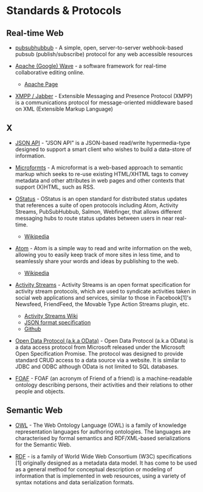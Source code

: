 # Standards & Protocols

## Real-time Web
* [pubsubhubbub](https://code.google.com/p/pubsubhubbub/) - A simple, open, server-to-server webhook-based pubsub (publish/subscribe) protocol for any web accessible resources

* [Apache (Google) Wave](http://en.wikipedia.org/wiki/Apache_Wave) - a software framework for real-time collaborative editing online.

    * [Apache Page](http://incubator.apache.org/wave/)

* [XMPP / Jabber](http://en.wikipedia.org/wiki/Extensible_Messaging_and_Presence_Protocol) - Extensible Messaging and Presence Protocol (XMPP) is a communications protocol for message-oriented middleware based on XML (Extensible Markup Language)

## X

* [JSON API](http://jsonapi.org/) - "JSON API" is a JSON-based read/write hypermedia-type designed to support a smart client who wishes to build a data-store of information.


* [Microformts](http://en.wikipedia.org/wiki/Microformat) - A microformat is a web-based approach to semantic markup which seeks to re-use existing HTML/XHTML tags to convey metadata and other attributes in web pages and other contexts that support (X)HTML, such as RSS. 

* [OStatus](http://www.w3.org/community/ostatus/wiki/Main_Page) - 
OStatus is an open standard for distributed status updates that references a suite of open protocols including Atom, Activity Streams, PubSubHubbub, Salmon, Webfinger, that allows different messaging hubs to route status updates between users in near real-time.

    * [Wikipedia](http://en.wikipedia.org/wiki/OStatus)

* [Atom](http://www.atomenabled.org/) - Atom is a simple way to read and write information on the web, allowing you to easily keep track of more sites in less time, and to seamlessly share your words and ideas by publishing to the web.

    * [Wikipedia](http://en.wikipedia.org/wiki/Atom_(standard))


* [Activity Streams](http://activitystrea.ms/) - 
Activity Streams is an open format specification for activity stream protocols, which are used to syndicate activities taken in social web applications and services, similar to those in Facebook[1]'s Newsfeed, FriendFeed, the Movable Type Action Streams plugin, etc.

    * [Activity Streams Wiki](http://wiki.activitystrea.ms/w/page/1359261/FrontPage)
    * [JSON format specification](http://activitystrea.ms/specs/json/1.0/)
    * [Github](https://github.com/activitystreams/)

* [Open Data Protocol (a.k.a OData)](http://en.wikipedia.org/wiki/Open_Data_Protocol) - Open Data Protocol (a.k.a OData) is a data access protocol from Microsoft released under the Microsoft Open Specification Promise. The protocol was designed to provide standard CRUD access to a data source via a website. It is similar to JDBC and ODBC although OData is not limited to SQL databases. 

* [FOAF](http://www.foaf-project.org/) - FOAF (an acronym of Friend of a friend) is a machine-readable ontology describing persons, their activities and their relations to other people and objects.

## Semantic Web

* [OWL](http://en.wikipedia.org/wiki/Web_Ontology_Language) - The Web Ontology Language (OWL) is a family of knowledge representation languages for authoring ontologies. The languages are characterised by formal semantics and RDF/XML-based serializations for the Semantic Web. 

* [RDF](http://en.wikipedia.org/wiki/Resource_Description_Framework) - is a family of World Wide Web Consortium (W3C) specifications [1] originally designed as a metadata data model. It has come to be used as a general method for conceptual description or modeling of information that is implemented in web resources, using a variety of syntax notations and data serialization formats.

